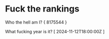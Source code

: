# Fuck the rankings

Who the hell am I?
{ 8175544 }

What fucking year is it?
[ 2024-11-12T18:00:00Z ]
